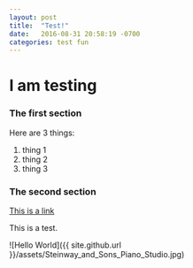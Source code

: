 ```yaml
---
layout: post
title:  "Test!"
date:   2016-08-31 20:58:19 -0700
categories: test fun
---
```

# I am testing

### The first section

Here are 3 things:

1. thing 1
2. thing 2
3. thing 3

### The second section

[This is a link](www.google.com)

This is a test.

![Hello World]({{ site.github.url }}/assets/Steinway_and_Sons_Piano_Studio.jpg)
